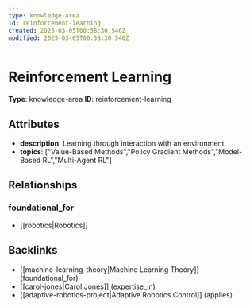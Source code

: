 ```yaml
---
type: knowledge-area
id: reinforcement-learning
created: 2025-03-05T00:58:30.546Z
modified: 2025-03-05T00:58:30.546Z
---
```


# Reinforcement Learning

**Type**: knowledge-area
**ID**: reinforcement-learning

## Attributes

- **description**: Learning through interaction with an environment
- **topics**: ["Value-Based Methods","Policy Gradient Methods","Model-Based RL","Multi-Agent RL"]

## Relationships

### foundational_for

- [[robotics|Robotics]]

## Backlinks

- [[machine-learning-theory|Machine Learning Theory]] (foundational_for)
- [[carol-jones|Carol Jones]] (expertise_in)
- [[adaptive-robotics-project|Adaptive Robotics Control]] (applies)

